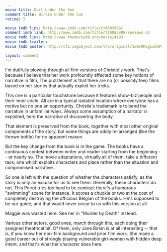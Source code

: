 ```yaml
---
movie title: Evil Under the Sun
comment title: Birkin Under the Sun
rating: 2

movie imdb link: http://www.imdb.com/title/tt0083908/
comment imdb link: http://www.imdb.com/title/tt0083908/reviews-35
movie tmdb link: http://www.themoviedb.org/movie/4193
movie tmdb trailer: 
movie tmdb poster: http://cf2.imgobject.com/t/p/original/1wmrKR2g1xDdPsxSCxJoOlKZmQp.jpg

layout: comment
---
```


I'm dutifully plowing through all film versions of Christie's work. That's because I believe that her work profoundly affected some key notions of narrative in film, The puzzlement is that there are no (or possibly few) films based on her stories that actually exploit her tricks.

This one is a particular touchstone because it features show-biz people and their inner circle. All are in a typical isolated location where everyone has a motive but no one an opportunity. Christie's trademark is to bend the narrative in unfamiliar ways. Always some assumption of a narrator is exploited, here the narrative of discovering the body.

That element is preserved from the book, together with most other original components of the story, but some things are oddly re-arranged (like the thrown bottle) for no apparent reason.

But the key change from the book is in the game. The books have a continuous contest between writer and reader starting from the beginning -- or nearly so. The movie adaptations, virtually all of them, take a different tack, one which exploits characters and place rather than the situation and compromised narrative.

So one is left with the question of whether the characters satisfy, as the story is only an excuse for us to see them. Generally, these characters do not. This Poirot tries too hard to be comical; there's a humorous "swimming" scene for instance. It scores a chuckle or two at the cost of completely destroying the officious Belgian of the books. He's supposed to be our guide, and that would never occur to us with this version at all.

Maggie was wasted here. See her in "Murder by Death" instead.

Various other actors, good ones, march through this, each doing their assigned theatrical bit. Of them, only Jane Birkin is at all interesting -- that is, if you know her non-film background and prior film work. She made a good career out of strongly playing vulnerable girl-women with hidden deep intent, and that's what her character does here.